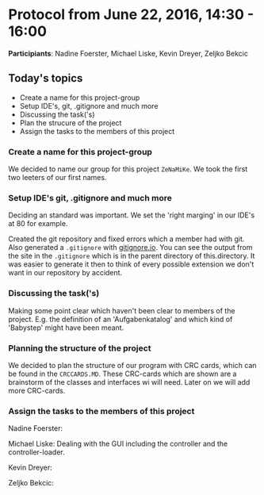 # Protocol from June 22, 2016, 14:30 - 16:00

__Participiants__: Nadine Foerster, Michael Liske, Kevin Dreyer, Zeljko Bekcic

## Today's topics
 * Create a name for this project-group
 * Setup IDE's, git, .gitignore and much more
 * Discussing the task('s)
 * Plan the strucure of the project
 * Assign the tasks to the members of this project


### Create a name for this project-group

We decided to name our group for this project `ZeNaMiKe`. 
We took the first two leeters of our first names.


### Setup IDE's git, .gitignore and much more

Deciding an standard was important. We set the 'right marging' in our IDE's at 80 for example. 

Created the git repository and fixed errors which a member had with git. Also generated a `.gitignore` with [gitignore.io](https://www.gitignore.io). You can see the output from the site in the `.gitignore` which is in the parent directory of this.directory. It was easier to generate it then to think of every possible extension we don't want in our repository by accident.

### Discussing the task('s)

Making some point clear which haven't been clear to members of the project.
E.g. the definition of an 'Aufgabenkatalog' and which kind of 'Babystep' might have been meant.

### Planning the structure of the project

We decided to plan the structure of our program with CRC cards, which can be found in the `CRCCARDS.MD`.
These CRC-cards which are shown are a brainstorm of the classes and interfaces wi will need. Later on we will add more CRC-cards.

### Assign the tasks to the members of this project

Nadine Foerster: 

Michael Liske: Dealing with the GUI including the controller and the controller-loader.

Kevin Dreyer: 

Zeljko Bekcic: 
